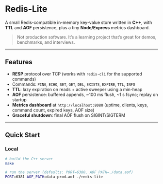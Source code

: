 # Redis-Lite

A small Redis-compatible in-memory key-value store written in **C++**, with **TTL** and **AOF** persistence, plus a tiny **Node/Express** metrics dashboard.

> Not production software. It’s a learning project that’s great for demos, benchmarks, and interviews.

---

## Features

- **RESP** protocol over TCP (works with `redis-cli` for the supported commands)
- Commands: `PING`, `ECHO`, `SET`, `GET`, `DEL`, `EXISTS`, `EXPIRE`, `TTL`, `INFO`
- **TTL**: lazy expiration on reads + active sweeper using a min-heap
- **AOF** persistence: buffered appends, ~100 ms flush, ~1 s fsync; replay on startup
- **Metrics dashboard** at `http://localhost:8080` (uptime, clients, keys, command count, expired keys, AOF size)
- **Graceful shutdown**: final AOF flush on SIGINT/SIGTERM

---

## Quick Start

### Local

```bash
# build the C++ server
make

# run the server (defaults: PORT=6380, AOF_PATH=./data.aof)
PORT=6381 AOF_PATH=data-prod.aof ./redis-lite
